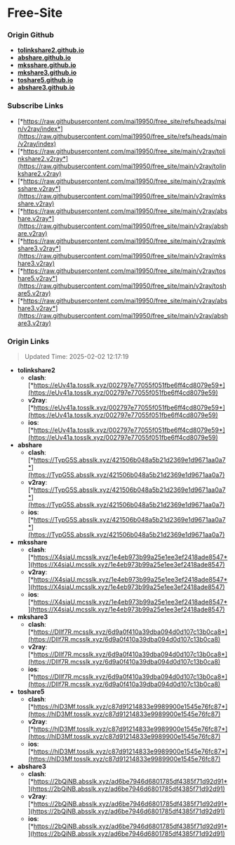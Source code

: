 # Free-Site

### Origin Github

- [**tolinkshare2.github.io**](https://github.com/tolinkshare2/tolinkshare2.github.io)
- [**abshare.github.io**](https://github.com/abshare/abshare.github.io)
- [**mksshare.github.io**](https://github.com/mksshare/mksshare.github.io)
- [**mkshare3.github.io**](https://github.com/mkshare3/mkshare3.github.io)
- [**toshare5.github.io**](https://github.com/toshare5/toshare5.github.io)
- [**abshare3.github.io**](https://github.com/abshare3/abshare3.github.io)

### Subscribe Links

- [*https://raw.githubusercontent.com/mai19950/free_site/refs/heads/main/v2ray/index*](https://raw.githubusercontent.com/mai19950/free_site/refs/heads/main/v2ray/index)
- [*https://raw.githubusercontent.com/mai19950/free_site/main/v2ray/tolinkshare2.v2ray*](https://raw.githubusercontent.com/mai19950/free_site/main/v2ray/tolinkshare2.v2ray)
- [*https://raw.githubusercontent.com/mai19950/free_site/main/v2ray/mksshare.v2ray*](https://raw.githubusercontent.com/mai19950/free_site/main/v2ray/mksshare.v2ray)
- [*https://raw.githubusercontent.com/mai19950/free_site/main/v2ray/abshare.v2ray*](https://raw.githubusercontent.com/mai19950/free_site/main/v2ray/abshare.v2ray)
- [*https://raw.githubusercontent.com/mai19950/free_site/main/v2ray/mkshare3.v2ray*](https://raw.githubusercontent.com/mai19950/free_site/main/v2ray/mkshare3.v2ray)
- [*https://raw.githubusercontent.com/mai19950/free_site/main/v2ray/toshare5.v2ray*](https://raw.githubusercontent.com/mai19950/free_site/main/v2ray/toshare5.v2ray)
- [*https://raw.githubusercontent.com/mai19950/free_site/main/v2ray/abshare3.v2ray*](https://raw.githubusercontent.com/mai19950/free_site/main/v2ray/abshare3.v2ray)

### Origin Links

> Updated Time: 2025-02-02 12:17:19

- **tolinkshare2**
  - **clash**: [*https://eUv41a.tosslk.xyz/002797e77055f051fbe6ff4cd8079e59*](https://eUv41a.tosslk.xyz/002797e77055f051fbe6ff4cd8079e59)
  - **v2ray**: [*https://eUv41a.tosslk.xyz/002797e77055f051fbe6ff4cd8079e59*](https://eUv41a.tosslk.xyz/002797e77055f051fbe6ff4cd8079e59)
  - **ios**: [*https://eUv41a.tosslk.xyz/002797e77055f051fbe6ff4cd8079e59*](https://eUv41a.tosslk.xyz/002797e77055f051fbe6ff4cd8079e59)
- **abshare**
  - **clash**: [*https://TypG5S.absslk.xyz/421506b048a5b21d2369e1d9671aa0a7*](https://TypG5S.absslk.xyz/421506b048a5b21d2369e1d9671aa0a7)
  - **v2ray**: [*https://TypG5S.absslk.xyz/421506b048a5b21d2369e1d9671aa0a7*](https://TypG5S.absslk.xyz/421506b048a5b21d2369e1d9671aa0a7)
  - **ios**: [*https://TypG5S.absslk.xyz/421506b048a5b21d2369e1d9671aa0a7*](https://TypG5S.absslk.xyz/421506b048a5b21d2369e1d9671aa0a7)
- **mksshare**
  - **clash**: [*https://X4siaU.mcsslk.xyz/1e4eb973b99a25e1ee3ef2418ade8547*](https://X4siaU.mcsslk.xyz/1e4eb973b99a25e1ee3ef2418ade8547)
  - **v2ray**: [*https://X4siaU.mcsslk.xyz/1e4eb973b99a25e1ee3ef2418ade8547*](https://X4siaU.mcsslk.xyz/1e4eb973b99a25e1ee3ef2418ade8547)
  - **ios**: [*https://X4siaU.mcsslk.xyz/1e4eb973b99a25e1ee3ef2418ade8547*](https://X4siaU.mcsslk.xyz/1e4eb973b99a25e1ee3ef2418ade8547)
- **mkshare3**
  - **clash**: [*https://DIlf7R.mcsslk.xyz/6d9a0f410a39dba094d0d107c13b0ca8*](https://DIlf7R.mcsslk.xyz/6d9a0f410a39dba094d0d107c13b0ca8)
  - **v2ray**: [*https://DIlf7R.mcsslk.xyz/6d9a0f410a39dba094d0d107c13b0ca8*](https://DIlf7R.mcsslk.xyz/6d9a0f410a39dba094d0d107c13b0ca8)
  - **ios**: [*https://DIlf7R.mcsslk.xyz/6d9a0f410a39dba094d0d107c13b0ca8*](https://DIlf7R.mcsslk.xyz/6d9a0f410a39dba094d0d107c13b0ca8)
- **toshare5**
  - **clash**: [*https://hlD3Mf.tosslk.xyz/c87d91214833e9989900e1545e76fc87*](https://hlD3Mf.tosslk.xyz/c87d91214833e9989900e1545e76fc87)
  - **v2ray**: [*https://hlD3Mf.tosslk.xyz/c87d91214833e9989900e1545e76fc87*](https://hlD3Mf.tosslk.xyz/c87d91214833e9989900e1545e76fc87)
  - **ios**: [*https://hlD3Mf.tosslk.xyz/c87d91214833e9989900e1545e76fc87*](https://hlD3Mf.tosslk.xyz/c87d91214833e9989900e1545e76fc87)
- **abshare3**
  - **clash**: [*https://2bQiNB.absslk.xyz/ad6be7946d6801785df4385f71d92d91*](https://2bQiNB.absslk.xyz/ad6be7946d6801785df4385f71d92d91)
  - **v2ray**: [*https://2bQiNB.absslk.xyz/ad6be7946d6801785df4385f71d92d91*](https://2bQiNB.absslk.xyz/ad6be7946d6801785df4385f71d92d91)
  - **ios**: [*https://2bQiNB.absslk.xyz/ad6be7946d6801785df4385f71d92d91*](https://2bQiNB.absslk.xyz/ad6be7946d6801785df4385f71d92d91)
